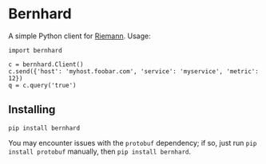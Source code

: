 # Bernhard

A simple Python client for [Riemann](http://github.com/aphyr/riemann). Usage:

    import bernhard
    
    c = bernhard.Client()
    c.send({'host': 'myhost.foobar.com', 'service': 'myservice', 'metric': 12})
    q = c.query('true')
    
## Installing

    pip install bernhard

You may encounter issues with the `protobuf` dependency; if so, just run `pip
install protobuf` manually, then `pip install bernhard`.

